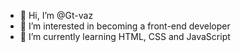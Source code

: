 - 👋 Hi, I’m @Gt-vaz
- 👀 I’m interested in becoming a front-end developer
- 🌱 I’m currently learning HTML, CSS and JavaScript
